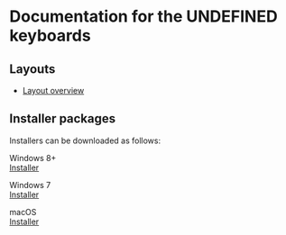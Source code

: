 # Documentation for the __UNDEFINED__ keyboards


## Layouts

-   [Layout overview](layout.html)

## Installer packages

Installers can be downloaded as follows:

Windows 8+  
[Installer](https://gtsvn.uit.no/langtech/trunk/keyboards/myv/win/Erzya_Mordvin_Keyboards_1.0.0.exe)

Windows 7  
[Installer](https://gtsvn.uit.no/langtech/trunk/keyboards/myv/win/Erzya_Mordvin_Keyboards_1.0.0.win7.exe)

macOS  
[Installer](https://gtsvn.uit.no/langtech/trunk/keyboards/myv/macos/Erzya%20Mordvin%20Keyboards%201.0.0.pkg)
